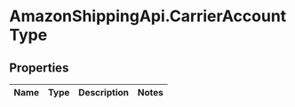# AmazonShippingApi.CarrierAccountType

## Properties
Name | Type | Description | Notes
------------ | ------------- | ------------- | -------------


